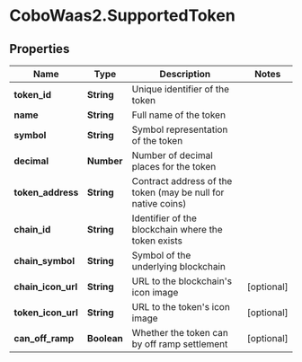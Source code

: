 # CoboWaas2.SupportedToken

## Properties

Name | Type | Description | Notes
------------ | ------------- | ------------- | -------------
**token_id** | **String** | Unique identifier of the token | 
**name** | **String** | Full name of the token | 
**symbol** | **String** | Symbol representation of the token | 
**decimal** | **Number** | Number of decimal places for the token | 
**token_address** | **String** | Contract address of the token (may be null for native coins) | 
**chain_id** | **String** | Identifier of the blockchain where the token exists | 
**chain_symbol** | **String** | Symbol of the underlying blockchain | 
**chain_icon_url** | **String** | URL to the blockchain&#39;s icon image | [optional] 
**token_icon_url** | **String** | URL to the token&#39;s icon image | [optional] 
**can_off_ramp** | **Boolean** | Whether the token can by off ramp settlement | [optional] 


